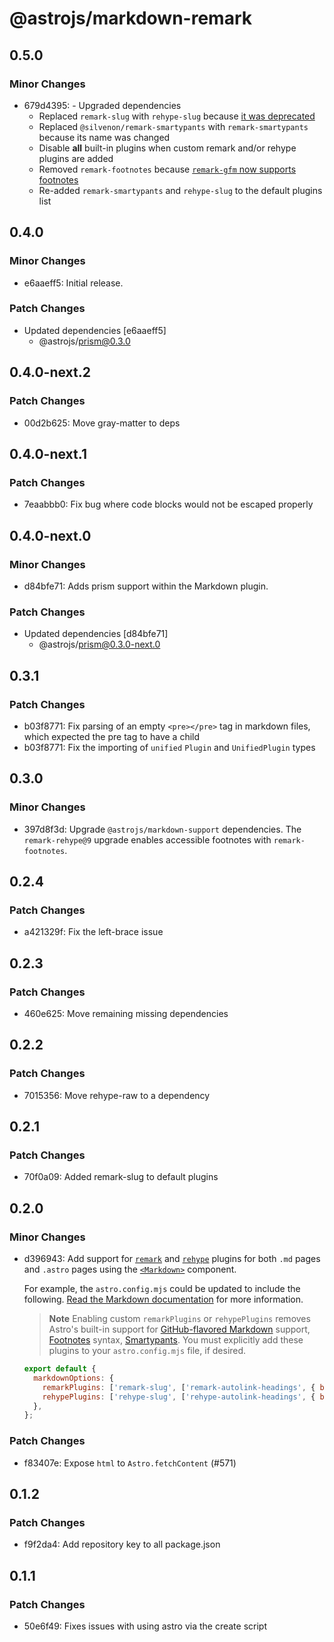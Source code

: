 # @astrojs/markdown-remark

## 0.5.0

### Minor Changes

- 679d4395: - Upgraded dependencies
  - Replaced `remark-slug` with `rehype-slug` because [it was deprecated](https://github.com/remarkjs/remark-slug)
  - Replaced `@silvenon/remark-smartypants` with `remark-smartypants` because its name was changed
  - Disable **all** built-in plugins when custom remark and/or rehype plugins are added
  - Removed `remark-footnotes` because [`remark-gfm` now supports footnotes](https://github.com/remarkjs/remark-gfm/releases/tag/3.0.0)
  - Re-added `remark-smartypants` and `rehype-slug` to the default plugins list

## 0.4.0

### Minor Changes

- e6aaeff5: Initial release.

### Patch Changes

- Updated dependencies [e6aaeff5]
  - @astrojs/prism@0.3.0

## 0.4.0-next.2

### Patch Changes

- 00d2b625: Move gray-matter to deps

## 0.4.0-next.1

### Patch Changes

- 7eaabbb0: Fix bug where code blocks would not be escaped properly

## 0.4.0-next.0

### Minor Changes

- d84bfe71: Adds prism support within the Markdown plugin.

### Patch Changes

- Updated dependencies [d84bfe71]
  - @astrojs/prism@0.3.0-next.0

## 0.3.1

### Patch Changes

- b03f8771: Fix parsing of an empty `<pre></pre>` tag in markdown files, which expected the pre tag to have a child
- b03f8771: Fix the importing of `unified` `Plugin` and `UnifiedPlugin` types

## 0.3.0

### Minor Changes

- 397d8f3d: Upgrade `@astrojs/markdown-support` dependencies. The `remark-rehype@9` upgrade enables accessible footnotes with `remark-footnotes`.

## 0.2.4

### Patch Changes

- a421329f: Fix the left-brace issue

## 0.2.3

### Patch Changes

- 460e625: Move remaining missing dependencies

## 0.2.2

### Patch Changes

- 7015356: Move rehype-raw to a dependency

## 0.2.1

### Patch Changes

- 70f0a09: Added remark-slug to default plugins

## 0.2.0

### Minor Changes

- d396943: Add support for [`remark`](https://github.com/remarkjs/remark#readme) and [`rehype`](https://github.com/rehypejs/rehype#readme) plugins for both `.md` pages and `.astro` pages using the [`<Markdown>`](/docs/guides/markdown-content.md) component.

  For example, the `astro.config.mjs` could be updated to include the following. [Read the Markdown documentation](/docs/guides/markdown-content.md) for more information.

  > **Note** Enabling custom `remarkPlugins` or `rehypePlugins` removes Astro's built-in support for [GitHub-flavored Markdown](https://github.github.com/gfm/) support, [Footnotes](https://github.com/remarkjs/remark-footnotes) syntax, [Smartypants](https://github.com/silvenon/remark-smartypants). You must explicitly add these plugins to your `astro.config.mjs` file, if desired.

  ```js
  export default {
    markdownOptions: {
      remarkPlugins: ['remark-slug', ['remark-autolink-headings', { behavior: 'prepend' }]],
      rehypePlugins: ['rehype-slug', ['rehype-autolink-headings', { behavior: 'prepend' }]],
    },
  };
  ```

### Patch Changes

- f83407e: Expose `html` to `Astro.fetchContent` (#571)

## 0.1.2

### Patch Changes

- f9f2da4: Add repository key to all package.json

## 0.1.1

### Patch Changes

- 50e6f49: Fixes issues with using astro via the create script
